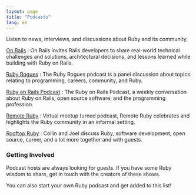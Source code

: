 ```yaml
---
layout: page
title: "Podcasts"
lang: en
---
```


Listen to news, interviews, and discussions about Ruby and its community.

[On Rails][onrails]
: On Rails invites Rails developers to share real-world technical 
  challenges  and solutions, architectural decisions, and lessons learned while building with Ruby on Rails.

[Ruby Rogues][rogues]
: The Ruby Rogues podcast is a panel discussion about topics relating to
  programming, careers, community, and Ruby.

[Ruby on Rails Podcast][rorpodcast]
: The Ruby on Rails Podcast, a weekly conversation about Ruby on Rails,
  open source software, and the programming profession. 

[Remote Ruby][remote_ruby]
: Virtual meetup turned podcast, Remote Ruby celebrates and highlights
  the Ruby community in an informal setting.

[Rooftop Ruby][rooftop_ruby]
: Collin and Joel discuss Ruby, software development, open source, career,
  and a lot more together and with guests.

### Getting Involved

Podcast hosts are always looking for guests. If you have some Ruby
wisdom to share, get in touch with the creators of these shows.

You can also start your own Ruby podcast and get added to this list!

[onrails]: https://onrails.buzzsprout.com/
[rooftop_ruby]: https://www.rooftopruby.com
[remote_ruby]: https://www.remoteruby.com
[rorpodcast]: https://www.therubyonrailspodcast.com
[rogues]: https://rubyrogues.com
